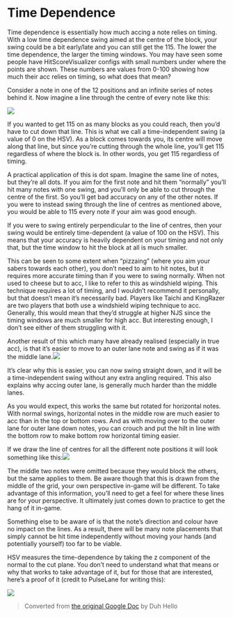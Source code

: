 # Time Dependence

Time dependence is essentially how much accing a note relies on timing. With a low time dependence swing aimed at the centre of the block, your swing could be a bit early/late and you can still get the 115. The lower the time dependence, the larger the timing windows. You may have seen some people have HitScoreVisualizer configs with small numbers under where the points are shown. These numbers are values from 0-100 showing how much their acc relies on timing, so what does that mean?

Consider a note in one of the 12 positions and an infinite series of notes behind it. Now imagine a line through the centre of every note like this:

![](https://lh4.googleusercontent.com/5zCXJ8GLNrzA2wBAg8lMGokKrcEMi-3sNz-ckQ4C4GPxLTsBOQo55xKglVaKlBe-gIMq-Sa10g4zHJrcvkjZpyHzVG_de3I1ifyGbrGG5wJD9Ztu6SzYaqGmXo2FCiZO5B_SVHUln-inkMc6Xg)

If you wanted to get 115 on as many blocks as you could reach, then you’d have to cut down that line. This is what we call a time-independent swing (a value of 0 on the HSV). As a block comes towards you, its centre will move along that line, but since you’re cutting through the whole line, you’ll get 115 regardless of where the block is. In other words, you get 115 regardless of timing.

A practical application of this is dot spam. Imagine the same line of notes, but they’re all dots. If you aim for the first note and hit them “normally” you’ll hit many notes with one swing, and you’ll only be able to cut through the centre of the first. So you’ll get bad accuracy on any of the other notes. If you were to instead swing through the line of centres as mentioned above, you would be able to 115 every note if your aim was good enough.

If you were to swing entirely perpendicular to the line of centres, then your swing would be entirely time-dependent (a value of 100 on the HSV). This means that your accuracy is heavily dependent on your timing and not only that, but the time window to hit the block at all is much smaller.

This can be seen to some extent when “pizzaing” (where you aim your sabers towards each other), you don’t need to aim to hit notes, but it requires more accurate timing than if you were to swing normally. When not used to cheese but to acc, I like to refer to this as windshield wiping. This technique requires a lot of timing, and I wouldn’t recommend it personally, but that doesn’t mean it’s necessarily bad. Players like Taichi and KingRazer are two players that both use a windshield wiping technique to acc. Generally, this would mean that they’d struggle at higher NJS since the timing windows are much smaller for high acc. But interesting enough, I don’t see either of them struggling with it.

Another result of this which many have already realised (especially in true acc), is that it’s easier to move to an outer lane note and swing as if it was the middle lane.![](https://lh5.googleusercontent.com/4JozEJ4xl3U6-GW34JrAUimyTxlpx3vS_RP8I7Jy86-O0vlBygPe2qyQH0g2xwXui_nL111UV-XsdleetWSasgz2JHPAScDAMZISKv9ZKlt_ahiejbcp1wEZAg0SxzXty0eOWPxbPXcceRXcCQ)

It’s clear why this is easier, you can now swing straight down, and it will be a time-independent swing without any extra angling required. This also explains why accing outer lane, is generally much harder than the middle lanes.

As you would expect, this works the same but rotated for horizontal notes. With normal swings, horizontal notes in the middle row are much easier to acc than in the top or bottom rows. And as with moving over to the outer lane for outer lane down notes, you can crouch and put the hilt in line with the bottom row to make bottom row horizontal timing easier.

If we draw the line of centres for all the different note positions it will look something like this:![](https://lh5.googleusercontent.com/_J7YJRjvJONc_IyVsXxm9ANpJLgH0q5_-5aTqXV-5EmMhTxbr8_O7AcA92lpD47RuoPmtxKUDwtnidpDgGz22kgvcnQpqmw5jIRiRMnhjAldi-97cZkitRypafgaTDjk_6wYhG35xTo1Z9Clow)

The middle two notes were omitted because they would block the others, but the same applies to them. Be aware though that this is drawn from the middle of the grid, your own perspective in-game will be different. To take advantage of this information, you’ll need to get a feel for where these lines are for your perspective. It ultimately just comes down to practice to get the hang of it in-game.

Something else to be aware of is that the note’s direction and colour have no impact on the lines. As a result, there will be many note placements that simply cannot be hit time independently without moving your hands (and potentially yourself) too far to be viable.

HSV measures the time-dependence by taking the z component of the normal to the cut plane. You don’t need to understand what that means or why that works to take advantage of it, but for those that are interested, here’s a proof of it (credit to PulseLane for writing this):

![](https://lh5.googleusercontent.com/aTuNhjmrpWUx-ieWHCV_01WMB50O-VtbrIWof4AbP89jqoasWbMTJJSC1lziYdpiMOIR3w-djgRyipMZEhIBYp8PFgZChcYwrv2g0FXWH1-jwRLGCWC2VxvUsZrsy6dgjJrTa1IKeLKxuFixaA)

> Converted from [the original Google Doc](https://docs.google.com/document/d/1Q8-naaDUfAB-bDhcBDgV7McSgI0iaoMTJKDDk-9PHR8/) by Duh Hello
